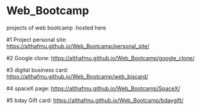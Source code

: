 # Web_Bootcamp
projects of web bootcamp .hosted here

#1 Project personal site:
https://althafmu.github.io/Web_Bootcamp/personal_site/

#2 Google clone:
https://althafmu.github.io/Web_Bootcamp/google_clone/

#3 digital business card:
https://althafmu.github.io/Web_Bootcamp/web_biscard/

#4 spaceX page:
https://althafmu.github.io/Web_Bootcamp/SpaceX/

#5 bday Gift card:
https://althafmu.github.io/Web_Bootcamp/bdaygift/
